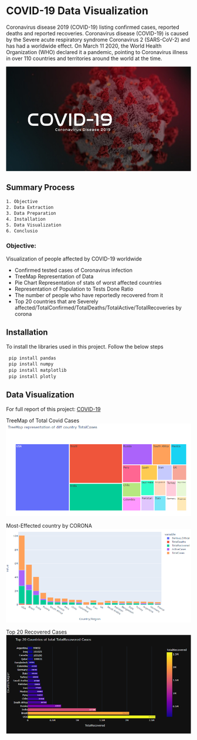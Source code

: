 
# **COVID-19 Data Visualization**

Coronavirus disease 2019 (COVID-19) listing confirmed cases, reported deaths and reported recoveries. Coronavirus disease (COVID-19) is caused by the Severe acute respiratory syndrome Coronavirus 2 (SARS-CoV-2) and has had a worldwide effect. On March 11 2020, the World Health Organization (WHO) declared it a pandemic, pointing to Coronavirus illness in over 110 countries and territories around the world at the time.

![App Screenshot](https://github.com/L-VinayKumar/COVID-19-Data-Visualization/blob/main/Covid-19%20data%20visualization/CovidImage.jpg?raw=true)

## Summary Process

    1. Objective
    2. Data Extraction
    3. Data Preparation
    4. Installation
    5. Data Visualization
    6. Conclusio
 
### Objective:
 Visualization of people affected by COVID-19 worldwide

 * Confirmed tested cases of Coronavirus infection
 * TreeMap Representation of Data
 * Pie Chart Representation of stats of worst affected countries
 * Representation of Population to Tests Done Ratio
 * The number of people who have reportedly recovered from it
 * Top 20 countries that are Severely affected/TotalConfirmed/TotalDeaths/TotalActive/TotalRecoveries by corona 

## Installation

To install the libraries used in this project. Follow the below steps

```bash
 pip install pandas
 pip install numpy
 pip install matplotlib
 pip install plotly
```

## Data Visualization 

For full report of this project: [COVID-19](https://github.com/L-VinayKumar/COVID-19-Data-Visualization/blob/main/Covid-19%20data%20visualization/covid-19_analysis.ipynb)

TreeMap of Total Covid Cases 
![Logo](https://github.com/L-VinayKumar/COVID-19-Data-Visualization/blob/main/Covid-19%20data%20visualization/treemap.PNG?raw=true)
             
Most-Effected country by CORONA
![Logo](https://github.com/L-VinayKumar/COVID-19-Data-Visualization/blob/main/Covid-19%20data%20visualization/most-affected.PNG?raw=true)
     
Top 20 Recovered Cases 
![Logo](https://github.com/L-VinayKumar/COVID-19-Data-Visualization/blob/main/Covid-19%20data%20visualization/Recovered.PNG?raw=true) 
